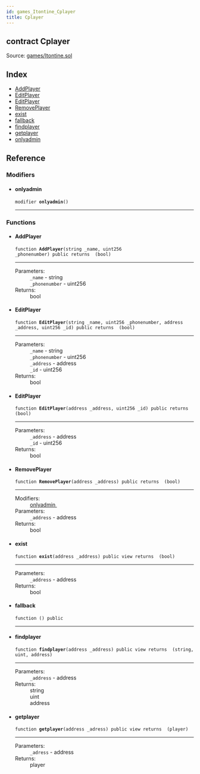 ```yaml
---
id: games_Itontine_Cplayer
title: Cplayer
---
```


<div class="contract-doc"><div class="contract"><h2 class="contract-header"><span class="contract-kind">contract</span> Cplayer</h2><div class="source">Source: <a href="https://github.com/FriendlyUser/solidity-smart-contracts//blob/v0.2.0/contracts/games/Itontine.sol" target="_blank">games/Itontine.sol</a></div></div><div class="index"><h2>Index</h2><ul><li><a href="games_Itontine_Cplayer.html#AddPlayer">AddPlayer</a></li><li><a href="games_Itontine_Cplayer.html#EditPlayer">EditPlayer</a></li><li><a href="games_Itontine_Cplayer.html#EditPlayer">EditPlayer</a></li><li><a href="games_Itontine_Cplayer.html#RemovePlayer">RemovePlayer</a></li><li><a href="games_Itontine_Cplayer.html#exist">exist</a></li><li><a href="games_Itontine_Cplayer.html#">fallback</a></li><li><a href="games_Itontine_Cplayer.html#findplayer">findplayer</a></li><li><a href="games_Itontine_Cplayer.html#getplayer">getplayer</a></li><li><a href="games_Itontine_Cplayer.html#onlyadmin">onlyadmin</a></li></ul></div><div class="reference"><h2>Reference</h2><div class="modifiers"><h3>Modifiers</h3><ul><li><div class="item modifier"><span id="onlyadmin" class="anchor-marker"></span><h4 class="name">onlyadmin</h4><div class="body"><code class="signature">modifier <strong>onlyadmin</strong><span>() </span></code><hr/></div></div></li></ul></div><div class="functions"><h3>Functions</h3><ul><li><div class="item function"><span id="AddPlayer" class="anchor-marker"></span><h4 class="name">AddPlayer</h4><div class="body"><code class="signature">function <strong>AddPlayer</strong><span>(string _name, uint256 _phonenumber) </span><span>public </span><span>returns  (bool) </span></code><hr/><dl><dt><span class="label-parameters">Parameters:</span></dt><dd><div><code>_name</code> - string</div><div><code>_phonenumber</code> - uint256</div></dd><dt><span class="label-return">Returns:</span></dt><dd>bool</dd></dl></div></div></li><li><div class="item function"><span id="EditPlayer" class="anchor-marker"></span><h4 class="name">EditPlayer</h4><div class="body"><code class="signature">function <strong>EditPlayer</strong><span>(string _name, uint256 _phonenumber, address _address, uint256 _id) </span><span>public </span><span>returns  (bool) </span></code><hr/><dl><dt><span class="label-parameters">Parameters:</span></dt><dd><div><code>_name</code> - string</div><div><code>_phonenumber</code> - uint256</div><div><code>_address</code> - address</div><div><code>_id</code> - uint256</div></dd><dt><span class="label-return">Returns:</span></dt><dd>bool</dd></dl></div></div></li><li><div class="item function"><span id="EditPlayer" class="anchor-marker"></span><h4 class="name">EditPlayer</h4><div class="body"><code class="signature">function <strong>EditPlayer</strong><span>(address _address, uint256 _id) </span><span>public </span><span>returns  (bool) </span></code><hr/><dl><dt><span class="label-parameters">Parameters:</span></dt><dd><div><code>_address</code> - address</div><div><code>_id</code> - uint256</div></dd><dt><span class="label-return">Returns:</span></dt><dd>bool</dd></dl></div></div></li><li><div class="item function"><span id="RemovePlayer" class="anchor-marker"></span><h4 class="name">RemovePlayer</h4><div class="body"><code class="signature">function <strong>RemovePlayer</strong><span>(address _address) </span><span>public </span><span>returns  (bool) </span></code><hr/><dl><dt><span class="label-modifiers">Modifiers:</span></dt><dd><a href="games_Itontine_Cplayer.html#onlyadmin">onlyadmin </a></dd><dt><span class="label-parameters">Parameters:</span></dt><dd><div><code>_address</code> - address</div></dd><dt><span class="label-return">Returns:</span></dt><dd>bool</dd></dl></div></div></li><li><div class="item function"><span id="exist" class="anchor-marker"></span><h4 class="name">exist</h4><div class="body"><code class="signature">function <strong>exist</strong><span>(address _address) </span><span>public </span><span>view </span><span>returns  (bool) </span></code><hr/><dl><dt><span class="label-parameters">Parameters:</span></dt><dd><div><code>_address</code> - address</div></dd><dt><span class="label-return">Returns:</span></dt><dd>bool</dd></dl></div></div></li><li><div class="item function"><span id="fallback" class="anchor-marker"></span><h4 class="name">fallback</h4><div class="body"><code class="signature">function <strong></strong><span>() </span><span>public </span></code><hr/></div></div></li><li><div class="item function"><span id="findplayer" class="anchor-marker"></span><h4 class="name">findplayer</h4><div class="body"><code class="signature">function <strong>findplayer</strong><span>(address _address) </span><span>public </span><span>view </span><span>returns  (string, uint, address) </span></code><hr/><dl><dt><span class="label-parameters">Parameters:</span></dt><dd><div><code>_address</code> - address</div></dd><dt><span class="label-return">Returns:</span></dt><dd>string</dd><dd>uint</dd><dd>address</dd></dl></div></div></li><li><div class="item function"><span id="getplayer" class="anchor-marker"></span><h4 class="name">getplayer</h4><div class="body"><code class="signature">function <strong>getplayer</strong><span>(address _adress) </span><span>public </span><span>view </span><span>returns  (player) </span></code><hr/><dl><dt><span class="label-parameters">Parameters:</span></dt><dd><div><code>_adress</code> - address</div></dd><dt><span class="label-return">Returns:</span></dt><dd>player</dd></dl></div></div></li></ul></div></div></div>
